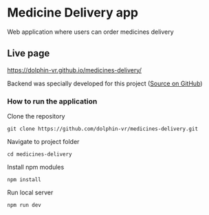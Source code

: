 # Medicine Delivery app

Web application where users can order medicines delivery


## Live page

https://dolphin-vr.github.io/medicines-delivery/

  
  Backend was specially developed for this project ([Source on GitHub](https://github.com/dolphin-vr/medicines-backend))

### How to run the application

Clone the repository

```
git clone https://github.com/dolphin-vr/medicines-delivery.git
```

Navigate to project folder
```
cd medicines-delivery
```

Install npm modules
```
npm install
```

Run local server
```
npm run dev
```